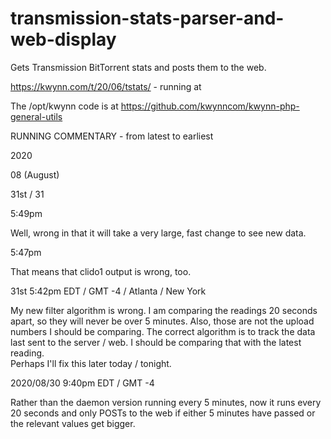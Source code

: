 # transmission-stats-parser-and-web-display
Gets Transmission BitTorrent stats and posts them to the web.

https://kwynn.com/t/20/06/tstats/  - running at

The /opt/kwynn code is at  https://github.com/kwynncom/kwynn-php-general-utils

RUNNING COMMENTARY - from latest to earliest

2020

08 (August)

31st / 31

5:49pm

Well, wrong in that it will take a very large, fast change to see new data.

5:47pm

That means that clido1 output is wrong, too.


31st 5:42pm EDT / GMT -4 / Atlanta / New York

My new filter algorithm is wrong.  I am comparing the readings 20 seconds apart, so they will never be over 5 minutes.  Also, those are not the upload 
numbers I should be comparing.  The correct algorithm is to track the data last sent to the server / web.  I should be comparing that with the latest reading.  
Perhaps I'll fix this later today / tonight.


2020/08/30 9:40pm EDT / GMT -4

Rather than the daemon version running every 5 minutes, now it runs every 20 seconds and only POSTs to the web if either 5 minutes have passed or 
the relevant values get bigger.
